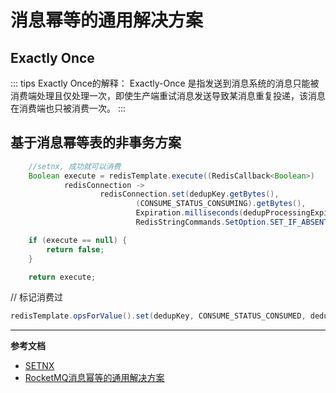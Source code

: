 # 消息幂等的通用解决方案

## Exactly Once

::: tips Exactly Once的解释：
Exactly-Once 是指发送到消息系统的消息只能被消费端处理且仅处理一次，即使生产端重试消息发送导致某消息重复投递，该消息在消费端也只被消费一次。
:::

## 基于消息幂等表的非事务方案

```java
    //setnx, 成功就可以消费
    Boolean execute = redisTemplate.execute((RedisCallback<Boolean>)
            redisConnection ->
                    redisConnection.set(dedupKey.getBytes(),
                            (CONSUME_STATUS_CONSUMING).getBytes(),
                            Expiration.milliseconds(dedupProcessingExpireMilliSeconds),
                            RedisStringCommands.SetOption.SET_IF_ABSENT));

    if (execute == null) {
        return false;
    }

    return execute;
```

// 标记消费过
```java
redisTemplate.opsForValue().set(dedupKey, CONSUME_STATUS_CONSUMED, dedupRecordReserveMinutes, TimeUnit.MINUTES);
```

---
**参考文档**

- [SETNX](http://redisdoc.com/string/setnx.html)
- [RocketMQ消息幂等的通用解决方案](https://mp.weixin.qq.com/s/X25Jw-sz3XItVrXRS6IQdg)